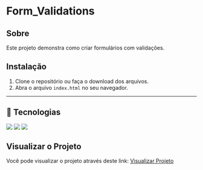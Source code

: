 <h1>Form_Validations</h1>

<h2> Sobre </h2>
 Este projeto demonstra como criar formulários com validações.

## Instalação 

1. Clone o repositório ou faça o download dos arquivos.
2. Abra o arquivo `index.html` no seu navegador.

---


## 🚀 Tecnologias
<div>
  <img src="https://img.shields.io/badge/HTML-239120?style=for-the-badge&logo=html5&logoColor=white">
  <img src="https://img.shields.io/badge/CSS-239120?&style=for-the-badge&logo=css3&logoColor=white">
  <img src= "https://img.shields.io/badge/JAVASCRIPT-239120?style=for-the-badge&logo=javascript&logoColor=white">
          
</div>


## Visualizar o Projeto

Você pode visualizar o projeto através deste link: [Visualizar Projeto](https://caxty.github.io/form-validations/)
